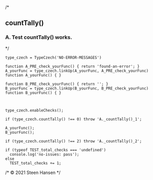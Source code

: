 
/*
## countTally()

### A. Test countTally() works.
*/

    type_czech = TypeCzech('NO-ERROR-MESSAGES')

    function A_PRE_check_yourFunc() { return 'found-an-error'; }
    A_yourFunc = type_czech.linkUp(A_yourFunc, A_PRE_check_yourFunc) 
    function A_yourFunc() { }

    function B_PRE_check_yourFunc() { return ''; }
    B_yourFunc = type_czech.linkUp(B_yourFunc, B_PRE_check_yourFunc) 
    function B_yourFunc() { }

    
    
    type_czech.enableChecks();

    if (type_czech.countTally() !== 0) throw 'A._countTally()_1';

    A_yourFunc();
    B_yourFunc();

    if (type_czech.countTally() !== 2) throw 'A._countTally()_2';

    if (typeof TEST_total_checks === 'undefined')
      console.log('no-issues: pass');
    else
      TEST_total_checks += 1;

/* &copy; 2021 Steen Hansen */